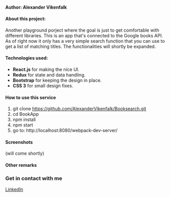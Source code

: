 
#### Author: Alexander Vikenfalk

#### About this project: 
Another playground porject where the goal is just to get comfortable with different libraries. This is an app that's connected to the Google books API. 
As of right now it only has a very simple search function that you can use to get a list of matching titles. The functionalities will shortly be expanded.

#### Technologies used: 
* **React.js** for making the nice UI.
* **Redux** for state and data handling.
* **Bootstrap** for keeping the design in place.
* **CSS 3** for small design fixes.

#### How to use this service ####
1. git clone https://github.com/AlexanderVikenfalk/Booksearch.git
2. cd BookApp
3. npm install
4. npm start
5. go to: http://localhost:8080/webpack-dev-server/

#### Screenshots ####
(will come shortly)

#### Other remarks ####

### Get in contact with me ###
[LinkedIn](https://de.linkedin.com/in/alexander-vikenfalk-6b993b42)

